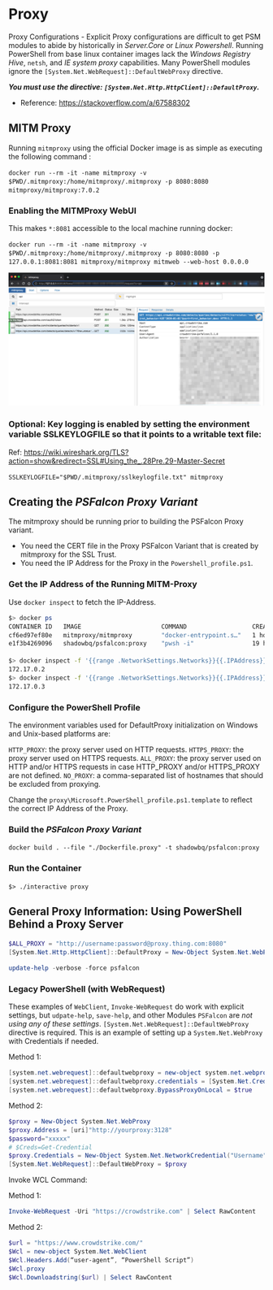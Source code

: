 # Proxy

Proxy Configurations - Explicit Proxy configurations are difficult to get PSM modules to abide by historically in *Server.Core* or *Linux Powershell*. Running PowerShell from base linux container images lack the *Windows Registry Hive*, `netsh`, and *IE system proxy* capabilities. Many PowerShell modules ignore the `[System.Net.WebRequest]::DefaultWebProxy` directive.

***You must use the directive:  `[System.Net.Http.HttpClient]::DefaultProxy`.***

* Reference: <https://stackoverflow.com/a/67588302>

## MITM Proxy

Running `mitmproxy` using the official Docker image is as simple as executing the following command :

`docker run --rm -it -name mitmproxy -v $PWD/.mitmproxy:/home/mitmproxy/.mitmproxy -p 8080:8080 mitmproxy/mitmproxy:7.0.2`

### Enabling the MITMProxy WebUI

This makes `*:8081` accessible to the local machine running docker:

`docker run --rm -it -name mitmproxy -v $PWD/.mitmproxy:/home/mitmproxy/.mitmproxy -p 8080:8080 -p 127.0.0.1:8081:8081 mitmproxy/mitmproxy mitmweb --web-host 0.0.0.0`

![MITM-PROXY](mitm-in-action.png)

### Optional: Key logging is enabled by setting the environment variable SSLKEYLOGFILE so that it points to a writable text file:

Ref: <https://wiki.wireshark.org/TLS?action=show&redirect=SSL#Using_the_.28Pre.29-Master-Secret>

`SSLKEYLOGFILE="$PWD/.mitmproxy/sslkeylogfile.txt" mitmproxy`

## Creating the *PSFalcon Proxy Variant*

The mitmproxy should be running prior to building the PSFalcon Proxy variant.

* You need the CERT file in the Proxy PSFalcon Variant that is created by mitmproxy for the SSL Trust.
* You need the IP Address for the Proxy in the `Powershell_profile.ps1`.

### Get the IP Address of the Running MITM-Proxy

Use `docker inspect` to fetch the IP-Address.

```bash
$> docker ps
CONTAINER ID   IMAGE                      COMMAND                  CREATED              STATUS              PORTS                                                                 NAMES
cf6ed97ef80e   mitmproxy/mitmproxy        "docker-entrypoint.s…"   1 hour ago           Up 1 hour         0.0.0.0:8080->8080/tcp, :::8080->8080/tcp, 127.0.0.1:8081->8081/tcp   mitmproxy
e1f3b4269096   shadowbq/psfalcon:proxy    "pwsh -i"                19 hours ago         Up 19 hours                                                                             psfalcon

$> docker inspect -f '{{range .NetworkSettings.Networks}}{{.IPAddress}}{{end}}' mitmproxy
172.17.0.2
$> docker inspect -f '{{range .NetworkSettings.Networks}}{{.IPAddress}}{{end}}' psfalcon
172.17.0.3
```

### Configure the PowerShell Profile

The environment variables used for DefaultProxy initialization on Windows and Unix-based platforms are:

`HTTP_PROXY`: the proxy server used on HTTP requests.
`HTTPS_PROXY`: the proxy server used on HTTPS requests.
`ALL_PROXY`: the proxy server used on HTTP and/or HTTPS requests in case HTTP_PROXY and/or HTTPS_PROXY are not defined.
`NO_PROXY`: a comma-separated list of hostnames that should be excluded from proxying.

Change the `proxy\Microsoft.PowerShell_profile.ps1.template` to reflect the correct IP Address of the Proxy.

### Build the *PSFalcon Proxy Variant* 

`docker build . --file "./Dockerfile.proxy" -t shadowbq/psfalcon:proxy`

### Run the Container

`$> ./interactive proxy`

## General Proxy Information: Using PowerShell Behind a Proxy Server

```powershell
$ALL_PROXY = "http://username:password@proxy.thing.com:8080"
[System.Net.Http.HttpClient]::DefaultProxy = New-Object System.Net.WebProxy($ALL_PROXY)
```

```powershell
update-help -verbose -force psfalcon
```

### Legacy PowerShell (with WebRequest)

These examples of `WebClient`, `Invoke-WebRequest` do work with explicit settings, but `udpate-help`, `save-help`, and other Modules `PSFalcon` are *not using any of these settings*.
`[System.Net.WebRequest]::DefaultWebProxy` directive is required. This is an example of setting up a `System.Net.WebProxy` with Credentials if needed.

Method 1:

```powershell
[system.net.webrequest]::defaultwebproxy = new-object system.net.webproxy('http://x.x.x.x:80')
[system.net.webrequest]::defaultwebproxy.credentials = [System.Net.CredentialCache]::DefaultNetworkCredentials
[system.net.webrequest]::defaultwebproxy.BypassProxyOnLocal = $true
```

Method 2:

```powershell
$proxy = New-Object System.Net.WebProxy
$proxy.Address = [uri]"http://yourproxy:3128"
$password="xxxxx"
# $Creds=Get-Credential
$proxy.Credentials = New-Object System.Net.NetworkCredential("Username",$password)
[System.Net.WebRequest]::DefaultWebProxy = $proxy
```

Invoke WCL Command:

Method 1:

```powershell
Invoke-WebRequest -Uri "https://crowdstrike.com" | Select RawContent
```

Method 2:

```powershell
$url = "https://www.crowdstrike.com/"
$Wcl = new-object System.Net.WebClient
$Wcl.Headers.Add(“user-agent”, “PowerShell Script”)
$Wcl.proxy
$Wcl.Downloadstring($url) | Select RawContent
```
